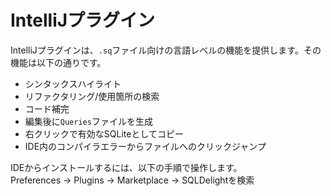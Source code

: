 # IntelliJプラグイン

IntelliJプラグインは、`.sq`ファイル向けの言語レベルの機能を提供します。その機能は以下の通りです。

 * シンタックスハイライト
 * リファクタリング/使用箇所の検索
 * コード補完
 * 編集後に`Queries`ファイルを生成
 * 右クリックで有効なSQLiteとしてコピー
 * IDE内のコンパイラエラーからファイルへのクリックジャンプ

<span id='intellij-plugin-button'></span>
<noscript>
IDEからインストールするには、以下の手順で操作します。<br>
Preferences -> Plugins -> Marketplace -> SQLDelightを検索
</noscript>

<script src="https://plugins.jetbrains.com/assets/scripts/mp-widget.js"></script>
<script>
  MarketplaceWidget.setupMarketplaceWidget('install', 8191, "#intellij-plugin-button");
</script>